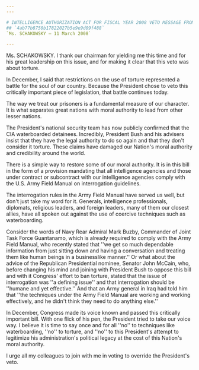 ```yaml
---
---

# INTELLIGENCE AUTHORIZATION ACT FOR FISCAL YEAR 2008 VETO MESSAGE FROM  THE PRESIDENT OF THE UNITED STATES
## `4ab77b8750b17822027b5e9e9d09f488`
`Ms. SCHAKOWSKY — 11 March 2008`

---
```



Ms. SCHAKOWSKY. I thank our chairman for yielding me this time and 
for his great leadership on this issue, and for making it clear that 
this veto was about torture.

In December, I said that restrictions on the use of torture 
represented a battle for the soul of our country. Because the President 
chose to veto this critically important piece of legislation, that 
battle continues today.

The way we treat our prisoners is a fundamental measure of our 
character. It is what separates great nations with moral authority to 
lead from other lesser nations.

The President's national security team has now publicly confirmed 
that the CIA waterboarded detainees. Incredibly, President Bush and his 
advisers insist that they have the legal authority to do so again and 
that they don't consider it torture. These claims have damaged our 
Nation's moral authority and credibility around the world.

There is a simple way to restore some of our moral authority. It is 
in this bill in the form of a provision mandating that all intelligence 
agencies and those under contract or subcontract with our intelligence 
agencies comply with the U.S. Army Field Manual on interrogation 
guidelines.

The interrogation rules in the Army Field Manual have served us well, 
but don't just take my word for it. Generals, intelligence 
professionals, diplomats, religious leaders, and foreign leaders, many 
of them our closest allies, have all spoken out against the use of 
coercive techniques such as waterboarding.

Consider the words of Navy Rear Admiral Mark Buzby, Commander of 
Joint Task Force Guantanamo, which is already required to comply with 
the Army Field Manual, who recently stated that ''we get so much 
dependable information from just sitting down and having a conversation 
and treating them like human beings in a businesslike manner.'' Or what 
about the advice of the Republican Presidential nominee, Senator John 
McCain, who, before changing his mind and joining with President Bush 
to oppose this bill and with it Congress' effort to ban torture, stated 
that the issue of interrogation was ''a defining issue'' and that 
interrogation should be ''humane and yet effective.'' And that an Army 
general in Iraq had told him that ''the techniques under the Army Field 
Manual are working and working effectively, and he didn't think they 
need to do anything else.''

In December, Congress made its voice known and passed this critically 
important bill. With one flick of his pen, the President tried to take 
our voice way. I believe it is time to say once and for all ''no'' to 
techniques like waterboarding, ''no'' to torture, and ''no'' to this 
President's attempt to legitimize his administration's political legacy 
at the cost of this Nation's moral authority.

I urge all my colleagues to join with me in voting to override the 
President's veto.